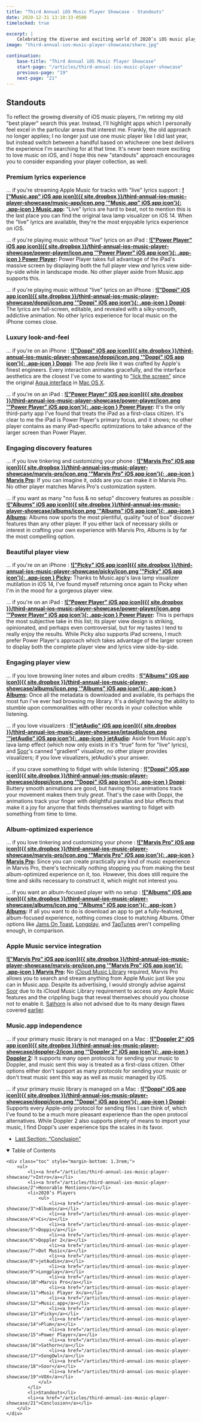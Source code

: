```yaml
---
title: "Third Annual iOS Music Player Showcase - Standouts"
date: 2020-12-31 13:10:33-0500
timelocked: true

excerpt: |
    Celebrating the diverse and exciting world of 2020’s iOS music players.
image: "third-annual-ios-music-player-showcase/share.jpg"

continuation:
    base-title: "Third Annual iOS Music Player Showcase"
    start-page: "/articles/third-annual-ios-music-player-showcase"
    previous-page: "19"
    next-page: "21"
---
```


## Standouts

To reflect the growing diversity of iOS music players, I'm retiring my old "best player" search this year. Instead, I'll highlight apps which I personally feel excel in the particular areas that interest me. Frankly, the old approach no longer applies; I no longer just use one music player like I did last year, but instead switch between a handful based on whichever one best delivers the experience I'm searching for at that time. It's never been more exciting to love music on iOS, and I hope this new "standouts" approach encourages you to consider expanding your player collection, as well.

### Premium lyrics experience

... if you're streaming Apple Music for tracks with "live" lyrics support
: __[!["Music.app" iOS app icon]({{ site.dropbox }}/third-annual-ios-music-player-showcase/music-app/icon.png '"Music.app" iOS app icon'){: .app-icon } Music.app](https://music.apple.com/):__ "Live" lyrics are hard to beat, not to mention this is the last place you can find the original lava lamp visualizer on iOS 14. When the "live" lyrics are available, they're the most enjoyable lyrics experience on iOS.

... if you're playing music without "live" lyrics on an iPad
: __[!["Power Player" iOS app icon]({{ site.dropbox }}/third-annual-ios-music-player-showcase/power-player/icon.png '"Power Player" iOS app icon'){: .app-icon } Power Player](https://powerplayer.evenwerk.com):__ Power Player takes full advantage of the iPad's massive screen by displaying both the full player view *and* lyrics view side-by-side while in landscape mode. No other player aside from Music.app supports this.

... if you're playing music without "live" lyrics on an iPhone
: __[!["Doppi" iOS app icon]({{ site.dropbox }}/third-annual-ios-music-player-showcase/doppi/icon.png '"Doppi" iOS app icon'){: .app-icon } Doppi](https://doppi.app):__ The lyrics are full-screen, editable, and revealed with a silky-smooth, addictive animation. No other lyrics experience for local music on the iPhone comes close.

### Luxury look-and-feel

... if you're on an iPhone
: __[!["Doppi" iOS app icon]({{ site.dropbox }}/third-annual-ios-music-player-showcase/doppi/icon.png '"Doppi" iOS app icon'){: .app-icon } Doppi](https://doppi.app):__ The app *feels* like it was crafted by Apple's finest engineers. Every interaction animates gracefully, and the interface aesthetics are the closest I've come to wanting to ["lick the screen"](https://youtu.be/zzfhAcz0OKw?t=405) since the original [Aqua interface](https://en.wikipedia.org/wiki/Aqua_%28user_interface%29) in [Mac OS X](https://en.wikipedia.org/wiki/MacOS).

... if you're on an iPad
: __[!["Power Player" iOS app icon]({{ site.dropbox }}/third-annual-ios-music-player-showcase/power-player/icon.png '"Power Player" iOS app icon'){: .app-icon } Power Player](https://powerplayer.evenwerk.com):__ It's the only third-party app I've found that treats the iPad as a first-class citizen. It's clear to me the iPad is Power Player's primary focus, and it shows; no other player contains as many iPad-specific optimizations to take advance of the larger screen than Power Player.

### Engaging discovery features

... if you love tinkering and customizing your phone
: __[!["Marvis Pro" iOS app icon]({{ site.dropbox }}/third-annual-ios-music-player-showcase/marvis-pro/icon.png '"Marvis Pro" iOS app icon'){: .app-icon } Marvis Pro](http://appaddy.wixsite.com/marvis):__ If you can imagine it, odds are you can make it in Marvis Pro. No other player matches Marvis Pro's customization system.

... if you want as many "no fuss & no setup" discovery features as possible
: __[!["Albums" iOS app icon]({{ site.dropbox }}/third-annual-ios-music-player-showcase/albums/icon.png '"Albums" iOS app icon'){: .app-icon } Albums](https://apps.apple.com/us/app/albums-album-focused-player/id1469948986):__ Albums now sports the most plentiful, quality "out of box" discover features than any other player. If you either lack of necessary skills or interest in crafting your own experience with Marvis Pro, Albums is by far the most compelling option.

### Beautiful player view

... if you're on an iPhone
: __[!["Picky" iOS app icon]({{ site.dropbox }}/third-annual-ios-music-player-showcase/picky/icon.png '"Picky" iOS app icon'){: .app-icon } Picky](https://apps.apple.com/us/app/picky-music-player/id497110916):__ Thanks to Music.app's lava lamp visualizer mutilation in iOS 14, I've found myself returning once again to Picky when I'm in the mood for a gorgeous player view.

... if you're on an iPad
: __[!["Power Player" iOS app icon]({{ site.dropbox }}/third-annual-ios-music-player-showcase/power-player/icon.png '"Power Player" iOS app icon'){: .app-icon } Power Player](https://powerplayer.evenwerk.com):__ This is perhaps the most subjective take in this list; its player view design is striking, opinionated, and perhaps even controversial, but for my tastes I tend to really enjoy the results. While Picky also supports iPad screens, I much prefer Power Player's approach which takes advantage of the larger screen to display both the complete player view and lyrics view side-by-side.

### Engaging player view

... if you love browsing liner notes and album credits
: __[!["Albums" iOS app icon]({{ site.dropbox }}/third-annual-ios-music-player-showcase/albums/icon.png '"Albums" iOS app icon'){: .app-icon } Albums](https://apps.apple.com/us/app/albums-album-focused-player/id1469948986):__ Once all the metadata is downloaded and available, its perhaps the most fun I've ever had browsing my library. It's a delight having the ability to stumble upon commonalities with other records in your collection while listening.

... if you love visualizers
: __[!["jetAudio" iOS app icon]({{ site.dropbox }}/third-annual-ios-music-player-showcase/jetaudio/icon.png '"jetAudio" iOS app icon'){: .app-icon } jetAudio](https://apps.apple.com/us/app/jetaudio-mp3-music-player/id894888135):__ Aside from Music.app's lava lamp effect (which now only exists in it's "true" form for "live" lyrics), and [Soor]'s canned "gradient" visualizer, no other player provides visualizers; if you love visualizers, jetAudio's your answer.

... if you crave something to fidget with while listening
: __[!["Doppi" iOS app icon]({{ site.dropbox }}/third-annual-ios-music-player-showcase/doppi/icon.png '"Doppi" iOS app icon'){: .app-icon } Doppi](https://doppi.app):__ Buttery smooth animations are good, but having those animations track your movement makes them truly *great*. That's the case with Doppi, the animations track your finger with delightful parallax and blur effects that make it a joy for anyone that finds themselves wanting to fidget with something from time to time.

### Album-optimized experience

... if you love tinkering and customizing your phone
: __[!["Marvis Pro" iOS app icon]({{ site.dropbox }}/third-annual-ios-music-player-showcase/marvis-pro/icon.png '"Marvis Pro" iOS app icon'){: .app-icon } Marvis Pro](http://appaddy.wixsite.com/marvis):__ Since you can create practically any kind of music experience in Marvis Pro, there's technically nothing stopping you from making the best album-optimized experience on it, too. However, this does still require the time and skills necessary to construct it, which might not interest you.

... if you want an album-focused player with no setup
: __[!["Albums" iOS app icon]({{ site.dropbox }}/third-annual-ios-music-player-showcase/albums/icon.png '"Albums" iOS app icon'){: .app-icon } Albums](https://apps.apple.com/us/app/albums-album-focused-player/id1469948986):__ If all you want to do is download an app to get a fully-featured, album-focused experience, nothing comes close to matching Albums. Other options like [Jams On Toast], [Longplay], and [TapTunes] aren't compelling enough, in comparison.

### Apple Music service integration

__[!["Marvis Pro" iOS app icon]({{ site.dropbox }}/third-annual-ios-music-player-showcase/marvis-pro/icon.png '"Marvis Pro" iOS app icon'){: .app-icon } Marvis Pro](http://appaddy.wixsite.com/marvis):__ No [iCloud Music Library](https://support.apple.com/en-us/HT204926) required, Marvis Pro allows you to search and stream anything from Apple Music just like you can in Music.app. Despite its advertising, I would strongly advise against [Soor] due to its iCloud Music Library requirement to access *any* Apple Music features and the crippling bugs that reveal themselves should you choose not to enable it. [Sathorn] is also not advised due to its many design flaws covered [earlier](/articles/third-annual-ios-music-player-showcase/16).

### Music.app independence

... if your primary music library is not managed on a Mac
: __[!["Doppler 2" iOS app icon]({{ site.dropbox }}/third-annual-ios-music-player-showcase/doppler-2/icon.png '"Doppler 2" iOS app icon'){: .app-icon } Doppler 2](https://brushedtype.co/doppler/):__ It supports many open protocols for sending your music to Doppler, and music sent this way is treated as a first-class citizen. Other options either don't support as many protocols for sending your music or don't treat music sent this way as well as music managed by iOS.

... if your primary music library is managed on a Mac
: __[!["Doppi" iOS app icon]({{ site.dropbox }}/third-annual-ios-music-player-showcase/doppi/icon.png '"Doppi" iOS app icon'){: .app-icon } Doppi](https://doppi.app):__ Supports every Apple-only protocol for sending files I can think of, which I've found to be a much more pleasant experience than the open protocol alternatives. While Doppler 2 also supports plenty of means to import your music, I find Doppi's user experience tips the scales in its favor.

<ul class="button-group" style="text-align:left;">
    <li style="margin-left:0;width:auto;"><a href="/articles/third-annual-ios-music-player-showcase/21"><p class="button">Last Section: “Conclusion”</p></a></li>
</ul>

<details open>
    <summary>Table of Contents</summary>

    <div class="toc" style="margin-bottom: 1.3rem;">
        <ul>
            <li><a href="/articles/third-annual-ios-music-player-showcase/">Intro</a></li>
            <li><a href="/articles/third-annual-ios-music-player-showcase/2">Honorable Mentions</a></li>
            <li>2020’s Players
                <ul>
                    <li><a href="/articles/third-annual-ios-music-player-showcase/3">Albums</a></li>
                    <li><a href="/articles/third-annual-ios-music-player-showcase/4">Cs</a></li>
                    <li><a href="/articles/third-annual-ios-music-player-showcase/5">Doppi</a></li>
                    <li><a href="/articles/third-annual-ios-music-player-showcase/6">Doppler 2</a></li>
                    <li><a href="/articles/third-annual-ios-music-player-showcase/7">Dot Music</a></li>
                    <li><a href="/articles/third-annual-ios-music-player-showcase/8">jetAudio</a></li>
                    <li><a href="/articles/third-annual-ios-music-player-showcase/9">Longplay</a></li>
                    <li><a href="/articles/third-annual-ios-music-player-showcase/10">Marvis Pro</a></li>
                    <li><a href="/articles/third-annual-ios-music-player-showcase/11">Music Player X</a></li>
                    <li><a href="/articles/third-annual-ios-music-player-showcase/12">Music.app</a></li>
                    <li><a href="/articles/third-annual-ios-music-player-showcase/13">Picky</a></li>
                    <li><a href="/articles/third-annual-ios-music-player-showcase/14">Plum</a></li>
                    <li><a href="/articles/third-annual-ios-music-player-showcase/15">Power Player</a></li>
                    <li><a href="/articles/third-annual-ios-music-player-showcase/16">Sathorn</a></li>
                    <li><a href="/articles/third-annual-ios-music-player-showcase/17">SongOwl</a></li>
                    <li><a href="/articles/third-annual-ios-music-player-showcase/18">Soor</a></li>
                    <li><a href="/articles/third-annual-ios-music-player-showcase/19">VOX</a></li>
                </ul>
            </li>
            <li>Standouts</li>
            <li><a href="/articles/third-annual-ios-music-player-showcase/21">Conclusion</a></li>
        </ul>
    </div>
</details>

[Jams On Toast]: https://apps.apple.com/us/app/jams-on-toast-music-player/id1303194454
[Longplay]: https://adrian.schoenig.me/longplay/
[Soor]: https://apps.apple.com/us/app/soor/id1439731526
[TapTunes]: https://apps.apple.com/us/app/taptunes/id320145698
[Sathorn]: https://apps.apple.com/us/app/sathorn/id1447295899